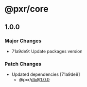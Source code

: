 # @pxr/core

## 1.0.0

### Major Changes

- 71a9de9: Update packages version

### Patch Changes

- Updated dependencies [71a9de9]
  - @pxr/db@1.0.0
